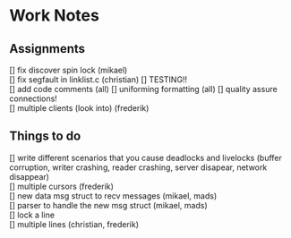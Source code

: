 # Work Notes

## Assignments
[] fix discover spin lock (mikael)  
[] fix segfault in linklist.c (christian) 
[] TESTING!!  
[] add code comments  (all)
[] uniforming formatting (all)
[] quality assure connections!  
[] multiple clients (look into) (frederik)  

## Things to do
[] write different scenarios that you cause deadlocks and livelocks (buffer corruption, writer crashing, reader crashing, server disapear, network disappear)  
[] multiple cursors (frederik)  
[] new data msg struct to recv messages (mikael, mads)   
[] parser to handle the new msg struct (mikael, mads)  
[] lock a line  
[] multiple lines (christian, frederik)  
